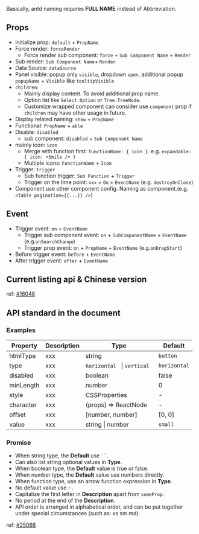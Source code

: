 Basically, antd naming requires **FULL NAME** instead of Abbreviation.

## Props
* Initialize prop: `default` + `PropName`
* Force render: `forceRender`
  * Force render sub component: `force` + `Sub Component Name` + `Render`
* Sub render: `Sub Component Name`+ `Render`
* Data Source: `dataSource`
* Panel visible: popup only `visible`, dropdown `open`, additional popup `popupName` + `Visible` like `tooltipVisible`
* `children`:
  * Mainly display content. To avoid additional prop name.
  * Option list like `Select.Option` or `Tree.TreeNode`.
  * Customize wrapped component can consider use `component` prop if `children` may have other usage in future.
* Display related naming: `show` + `PropName`
* Functional: `PropName` + `able`
* Disable: `disabled`
  * sub component: `disabled` + `Sub Component Name`
* mainly icon: `icon`
  * Merge with function first: `functionName: { icon }`. e.g. `expandable: { icon: <Smile /> }`
  * Multiple icons: `FunctionName` + `Icon`
* Trigger: `trigger`
  * Sub function trigger: `Sub Function` + `Trigger`
  * Trigger on the time point: `xxx` + `On` + `EventName` (e.g. `destroyOnClose`)
* Component use other component config. Naming as component.(e.g. `<Table pagination={{...}} />`)

## Event
* Trigger event: `on` + `EventName`
  * Trigger sub component event: `on` + `SubComponentName` + `EventName` (e.g.`onSearchChange`)
  * Trigger prop event: `on` + `PropName` + `EventName` (e.g.`onDragStart`)
* Before trigger event: `before` + `EventName`
* After trigger event: `after` + `EventName`

## Current listing api & Chinese version
ref: [#16048](https://github.com/ant-design/ant-design/issues/16048)

## API standard in the document

### Examples

| Property      | Description                   | Type                           | Default |
| --------- | ---------------------- | ------------------------------ | ------ |
| htmlType | xxx        | string                               | `button `      |
| type          | xxx           | `horizontal ` \| `vertical `  | `horizontal` | 
| disabled  | xxx           | boolean                            | false  |
| minLength      | xxx                         | number                           | 0      |
|  style      | xxx                    | CSSProperties                  | -   |
| character | xxx | (props) => ReactNode | - |
| offset | xxx| \[number, number] | \[0, 0] |
| value     | xxx         | string \| number | `small`      | 

### Promise
- When string type, the **Default** use ` `` `.
- Can also list string optional values ​​in **Type**.
- When boolean type, the **Default** value is true or false.
- When number type, the **Default** value use numbers directly.
- When function type, use an arrow function expression in **Type**.
- No default value use - .
- Capitalize the first letter in **Description** apart from `someProp`.
- No period at the end of the **Description**.
- API order is arranged in alphabetical order, and can be put together under special circumstances (such as: xs sm md).

ref: [#25066](https://github.com/ant-design/ant-design/issues/25066)